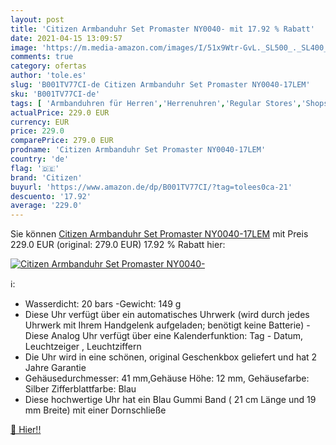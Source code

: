 ```yaml
---
layout: post
title: 'Citizen Armbanduhr Set Promaster NY0040- mit 17.92 % Rabatt'
date: 2021-04-15 13:09:57
image: 'https://m.media-amazon.com/images/I/51x9Wtr-GvL._SL500_._SL400_.jpg'
comments: true
category: ofertas
author: 'tole.es'
slug: 'B001TV77CI-de Citizen Armbanduhr Set Promaster NY0040-17LEM'
sku: 'B001TV77CI-de'
tags: [ 'Armbanduhren für Herren','Herrenuhren','Regular Stores','Shops','Uhren','citizen', ]
actualPrice: 229.0 EUR
currency: EUR
price: 229.0
comparePrice: 279.0 EUR
prodname: 'Citizen Armbanduhr Set Promaster NY0040-17LEM'
country: 'de'
flag: '🇩🇪'
brand: 'Citizen'
buyurl: 'https://www.amazon.de/dp/B001TV77CI/?tag=tolees0ca-21'
descuento: '17.92'
average: '229.0'
---
```


Sie können [Citizen Armbanduhr Set Promaster NY0040-17LEM](https://www.amazon.de/dp/B001TV77CI/?tag=tolees0ca-21) mit Preis 229.0 EUR (original: 279.0 EUR) 17.92 % Rabatt hier:

[![Citizen Armbanduhr Set Promaster NY0040-](https://m.media-amazon.com/images/I/51x9Wtr-GvL._SL500_._SL400_.jpg)](https://www.amazon.de/dp/B001TV77CI/?tag=tolees0ca-21)

ℹ️:

- Wasserdicht: 20 bars -Gewicht: 149 g
- Diese Uhr verfügt über ein automatisches Uhrwerk (wird durch jedes Uhrwerk mit Ihrem Handgelenk aufgeladen; benötigt keine Batterie) -Diese Analog Uhr verfügt über eine Kalenderfunktion: Tag - Datum, Leuchtzeiger , Leuchtziffern
- Die Uhr wird in eine schönen, original Geschenkbox geliefert und hat 2 Jahre Garantie
- Gehäusedurchmesser: 41 mm,Gehäuse Höhe: 12 mm, Gehäusefarbe: Silber Zifferblattfarbe: Blau
- Diese hochwertige Uhr hat ein Blau Gummi Band ( 21 cm Länge und 19 mm Breite) mit einer Dornschließe

[🛒 Hier!!](https://www.amazon.de/dp/B001TV77CI/?tag=tolees0ca-21)
